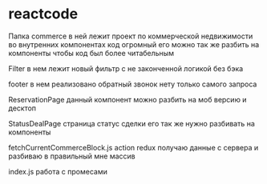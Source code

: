 # reactcode

Папка commerce в ней лежит проект по коммерческой недвижимости во внутренних компонентах код огромный его можно так же разбить на компоненты чтобы код был более читабельным

Filter в нем лежит новый фильтр с не законченной логикой без бэка

footer в нем реализовано обратный звонок нету только самого запроса 

ReservationPage данный компонент можно разбить на моб версию и десктоп 

StatusDealPage страница статус сделки его так же нужно разбивать на компоненты 

fetchCurrentCommerceBlock.js action redux получаю данные с сервера и разбиваю в правильный мне массив

index.js работа с промесами 
